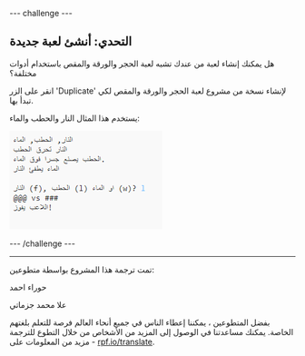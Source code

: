 --- challenge ---

## التحدي: أنشئ لعبة جديدة

هل يمكنك إنشاء لعبة من عندك تشبه لعبة الحجر والورقة والمقص باستخدام أدوات مختلفة؟

انقر على الزر 'Duplicate' لإنشاء نسخة من مشروع لعبة الحجر والورقة والمقص لكي تبدأ بها.

يستخدم هذا المثال النار والحطب والماء:

![لقطة الشاشة](images/rps-fire.png)

--- /challenge ---


***
تمت ترجمة هذا المشروع بواسطة متطوعين:

حوراء احمد

علا محمد جزماتي

بفضل المتطوعين ، يمكننا إعطاء الناس في جميع أنحاء العالم فرصة للتعلم بلغتهم الخاصة. يمكنك مساعدتنا في الوصول إلى المزيد من الأشخاص من خلال التطوع للترجمة - مزيد من المعلومات على [rpf.io/translate](https://rpf.io/translate).